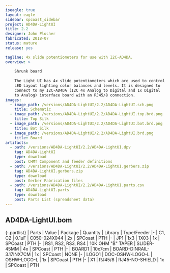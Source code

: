 ```yaml
---
iseagle: true
layout: eagle
sidebar: spcoast_sidebar
project: AD4DA-LightUI
title: 2.2
designer: John Plocher
fabricated: 2018-07
status: mature
release: yes

tagline: 4x slide potentiometers for use with I2C-AD4DA.
overview: >
    
    Shrunk board
    
    The Light UI has 4x slide potentiometers which are used to control
    LED Layout lighting color balances and levels. It is designed to
    connect to my I2C-AD4DA (I2C 4x Analog to Digital and 1x Digital
    to Analog) interface board with an RJ45/8 connection.
images:
  - image_path: /versions/AD4DA-LightUI/2.2/AD4DA-LightUI.sch.png
    title: Schematic
  - image_path: /versions/AD4DA-LightUI/2.2/AD4DA-LightUI.top.brd.png
    title: Top Silk
  - image_path: /versions/AD4DA-LightUI/2.2/AD4DA-LightUI.bot.brd.png
    title: Bot Silk
  - image_path: /versions/AD4DA-LightUI/2.2/AD4DA-LightUI.brd.png
    title: Board
artifacts:
  - path: /versions/AD4DA-LightUI/2.2/AD4DA-LightUI.dpv
    tag: AD4DA-LightUI
    type: download
    post: CHMT Component and feeder definitions
  - path: /versions/AD4DA-LightUI/2.2/AD4DA-LightUI.gerbers.zip
    tag: AD4DA-LightUI.gerbers.zip
    type: download
    post: Gerber Fabrication files
  - path: /versions/AD4DA-LightUI/2.2/AD4DA-LightUI.parts.csv
    tag: AD4DA-LightUI.parts
    type: download
    post: Parts List (spreadsheet data)
---
```


## AD4DA-LightUI.bom

{:.partlist}
| Parts | Value | Package | Quantity | Library | Type/Feeder
|-
| C1, C2 | 0.1uF | C050-024X044 | 2x | SPCoast | PTH
|-
| JP1 | 1x3 | 1X03 | 1x | SPCoast | PTH
|-
| RS1, RS2, RS3, RS4 | 10K OHM "B" TAPER | SLIDER-45MM | 4x | SPCoast | PTH
|-
| BOARD1 | 10x7cm | BOARD-DINRAIL-3.17INX7CM | 1x | SPCoast | NONE
|-
| LOGO1 | DOC-OSHW-LOGO-L | OSHW-LOGO-L | 1x | SPCoast | PTH
|-
| X1 | RJ45/8 | RJ45-NO-SHIELD | 1x | SPCoast | PTH
